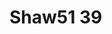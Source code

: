 # Shaw51 39
<a name="material" />
<script type="application/ld+json">

  {
    "@context": "https://schema.org/",
    "@type": "ChemicalSubstance",
    "http://purl.org/dc/terms/conformsTo":
      {
        "@type": "CreativeWork",
        "@id": "https://bioschemas.org/profiles/ChemicalSubstance/0.4-RELEASE/"
      },
    "@id": "https://egonw.github.io/nanowiki/nanowiki69.html#material",
    "name": "Shaw51 39",
    "sameAs: "http://127.0.0.1/mediawiki/index.php/Special:URIResolver/Shaw51_39"
  }
</script>

